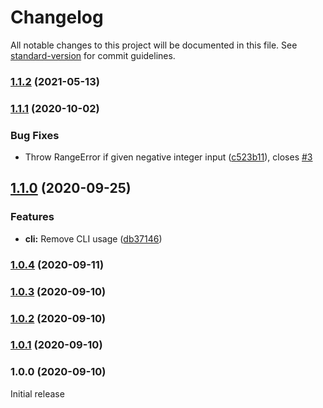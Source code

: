 # Changelog

All notable changes to this project will be documented in this file. See [standard-version](https://github.com/conventional-changelog/standard-version) for commit guidelines.

### [1.1.2](https://github.com/polarstoat/bigint-factorial/compare/v1.1.1...v1.1.2) (2021-05-13)

### [1.1.1](https://github.com/polarstoat/bigint-factorial/compare/v1.1.0...v1.1.1) (2020-10-02)


### Bug Fixes

* Throw RangeError if given negative integer input ([c523b11](https://github.com/polarstoat/bigint-factorial/commit/c523b11fcdd0b0fefebb09d728e1b51266a4986d)), closes [#3](https://github.com/polarstoat/bigint-factorial/issues/3)

## [1.1.0](https://github.com/polarstoat/bigint-factorial/compare/v1.0.4...v1.1.0) (2020-09-25)


### Features

* **cli:** Remove CLI usage ([db37146](https://github.com/polarstoat/bigint-factorial/commit/db37146de5c44a898c33a2ade0f85a3264998676))

### [1.0.4](https://github.com/polarstoat/bigint-factorial/compare/v1.0.3...v1.0.4) (2020-09-11)

### [1.0.3](https://github.com/polarstoat/bigint-factorial/compare/v1.0.2...v1.0.3) (2020-09-10)

### [1.0.2](https://github.com/polarstoat/bigint-factorial/compare/v1.0.1...v1.0.2) (2020-09-10)

### [1.0.1](https://github.com/polarstoat/bigint-factorial/compare/v1.0.0...v1.0.1) (2020-09-10)

### 1.0.0 (2020-09-10)

Initial release
